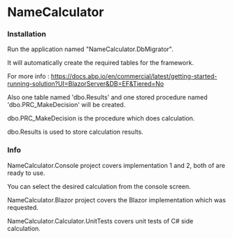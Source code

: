 # NameCalculator

### Installation

Run the application named "NameCalculator.DbMigrator".

It will automatically create the required tables for the framework.

For more info : https://docs.abp.io/en/commercial/latest/getting-started-running-solution?UI=BlazorServer&DB=EF&Tiered=No

Also one table named 'dbo.Results' and one stored procedure named 'dbo.PRC_MakeDecision' will be created.

dbo.PRC_MakeDecision is the procedure which does calculation.

dbo.Results is used to store calculation results.



### Info
NameCalculator.Console project covers implementation 1 and 2, both of are ready to use. 

You can select the desired calculation from the console screen.

NameCalculator.Blazor project covers the Blazor implementation which was requested.

NameCalculator.Calculator.UnitTests covers unit tests of C# side calculation.


